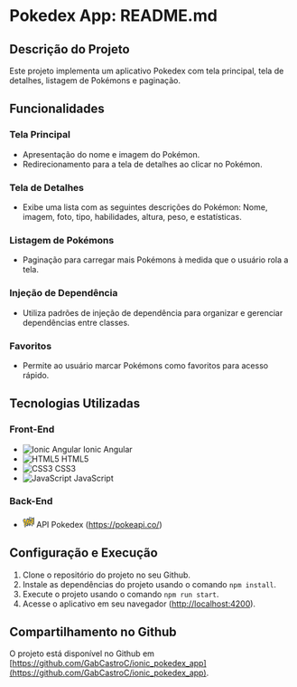 # Pokedex App: README.md

## Descrição do Projeto
Este projeto implementa um aplicativo Pokedex com tela principal, tela de detalhes, listagem de Pokémons e paginação.

## Funcionalidades

### Tela Principal
- Apresentação do nome e imagem do Pokémon.
- Redirecionamento para a tela de detalhes ao clicar no Pokémon.

### Tela de Detalhes
- Exibe uma lista com as seguintes descrições do Pokémon: Nome, imagem, foto, tipo, habilidades, altura, peso, e estatísticas.

### Listagem de Pokémons
- Paginação para carregar mais Pokémons à medida que o usuário rola a tela.

### Injeção de Dependência
- Utiliza padrões de injeção de dependência para organizar e gerenciar dependências entre classes.

### Favoritos
- Permite ao usuário marcar Pokémons como favoritos para acesso rápido.

## Tecnologias Utilizadas

### Front-End
- <img src="https://angular.io/assets/images/logos/angular/angular.svg" alt="Ionic Angular" width="20" height="20"/> Ionic Angular
- <img src="https://upload.wikimedia.org/wikipedia/commons/6/61/HTML5_logo_and_wordmark.svg" alt="HTML5" width="20" height="20"/> HTML5
- <img src="https://upload.wikimedia.org/wikipedia/commons/d/d5/CSS3_logo_and_wordmark.svg" alt="CSS3" width="20" height="20"/> CSS3
- <img src="https://upload.wikimedia.org/wikipedia/commons/6/6a/JavaScript-logo.png" alt="JavaScript" width="20" height="20"/> JavaScript

### Back-End
- <img src="https://raw.githubusercontent.com/PokeAPI/media/master/logo/pokeapi.svg" alt="API Pokedex" width="20" height="20"/> API Pokedex (https://pokeapi.co/)

## Configuração e Execução
1. Clone o repositório do projeto no seu Github.
2. Instale as dependências do projeto usando o comando `npm install`.
3. Execute o projeto usando o comando `npm run start`.
4. Acesse o aplicativo em seu navegador ([http://localhost:4200](http://localhost:4200)).

## Compartilhamento no Github
O projeto está disponível no Github em [https://github.com/GabCastroC/ionic_pokedex_app](https://github.com/GabCastroC/ionic_pokedex_app).
